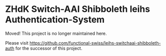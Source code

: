 ZHdK Switch-AAI Shibboleth leihs Authentication-System
======================================================

Moved! This project is no longer maintained here.

Please visit https://github.com/functional-swiss/leihs-switchaai-shibboleth-auth for the successor of this project.

